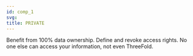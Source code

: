 ```yaml
---
id: comp_1
svg: 
title: PRIVATE
---
```


Benefit from 100% data ownership. Define and revoke access rights. No one else can access your information, not even ThreeFold.
